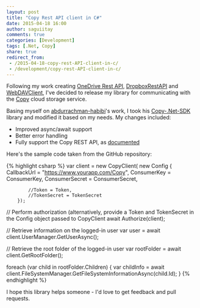 ```yaml
---
layout: post
title: "Copy Rest API client in C#"
date: 2015-04-18 16:00
author: saguiitay
comments: true
categories: [Development]
tags: [.Net, Copy]
share: true
redirect_from:
 - /2015-04-18-copy-rest-API-client-in-c/
 - /development/copy-rest-API-client-in-c/
---
```

Following my work creating [OneDrive Rest API](https://github.com/saguiitay/OneDriveRestAPI), [DropboxRestAPI](https://github.com/saguiitay/DropboxRestAPI)
and [WebDAVClient](https://github.com/saguiitay/WebDAVClient), I've decided to release my library for communicating with the [Copy](http://www.copy.com) cloud
storage service.

Basing myself on [abdurrachman-habibi](https://github.com/abdurrachman-habibi)'s work, I took his [Copy-.Net-SDK](https://github.com/abdurrachman-habibi/Copy-.Net-SDK)
library and modified it based on my needs. My changes included:

  * Improved async/await support
  * Better error handling
  * Fully support the Copy REST API, as [documented](https://developers.copy.com/documentation)
  
Here's the sample code taken from the GitHub repository:

{% highlight csharp %}
var client = new CopyClient(
    new Config
        {
            CallbackUrl = "https://www.yourapp.com/Copy",
            ConsumerKey = ConsumerKey,
            ConsumerSecret = ConsumerSecret,

            //Token = Token,
            //TokenSecret = TokenSecret
        });

// Perform authorization (alternatively, provide a Token and TokenSecret in the Config object passed to CopyClient
await Authorize(client);

// Retrieve information on the logged-in user
var user = await client.UserManager.GetUserAsync();

// Retrieve the root folder of the logged-in user
var rootFolder = await client.GetRootFolder();

foreach (var child in rootFolder.Children)
{
    var childInfo = await client.FileSystemManager.GetFileSystemInformationAsync(child.Id);
}
{% endhighlight %}

I hope this library helps someone - I'd love to get feedback and pull requests.
